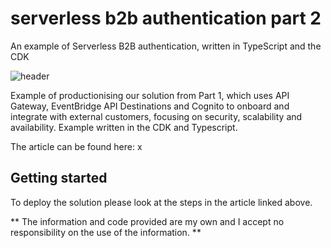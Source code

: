 # serverless b2b authentication part 2

An example of Serverless B2B authentication, written in TypeScript and the CDK

![header](./docs/images/header.png)

Example of productionising our solution from Part 1, which uses API Gateway, EventBridge API Destinations and Cognito to onboard and integrate with external customers, focusing on security, scalability and availability. Example written in the CDK and Typescript.

The article can be found here: x

## Getting started

To deploy the solution please look at the steps in the article linked above.

** The information and code provided are my own and I accept no responsibility on the use of the information. **
